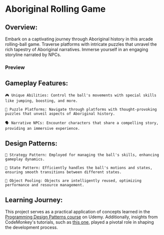 # Aboriginal Rolling Game

## Overview:

Embark on a captivating journey through Aboriginal history in this arcade rolling-ball game. Traverse platforms with intricate puzzles that unravel the rich tapestry of Aboriginal narratives. Immerse yourself in an engaging storyline narrated by NPCs.

### Preview

## Gameplay Features:

    🎮 Unique Abilities: Control the ball's movements with special skills like jumping, boosting, and more.

    🧩 Puzzle Platforms: Navigate through platforms with thought-provoking puzzles that unveil aspects of Aboriginal history.

    🗣️ Narrative NPCs: Encounter characters that share a compelling story, providing an immersive experience.

## Design Patterns:

    🔄 Strategy Pattern: Employed for managing the ball's skills, enhancing gameplay dynamics.

    🔄 State Pattern: Efficiently handles the ball's motions and states, ensuring smooth transitions between different states.

    🔄 Object Pooling: Objects are intelligently reused, optimizing performance and resource management.

## Learning Journey:

This project serves as a practical application of concepts learned in the [Programming Design Patterns course](https://www.udemy.com/course/programming-design-patterns/) on Udemy. Additionally, insights from CodeMonkey's tutorials, such as [this one](https://www.youtube.com/watch?v=LdoImzaY6M4), played a pivotal role in shaping the development process.
